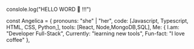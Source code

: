 conslole.log("HELLO WORD 👋 !!!")


const Angelica = {
  pronouns: "she" | "her",
  code: [Javascript, Typescript, HTML, CSS, Python,],
  tools: [React, Node,MongoDB,SQL],
  Me: {
                        I.am: "Developer Full-Stack",
                        Currently: "learning new tools",
                        Fun-fact: "I love coffee"
                      },


